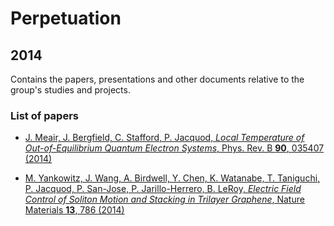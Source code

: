 # Perpetuation
## 2014
Contains the papers, presentations and other documents relative to the group's studies and projects.

### List of papers

* [J. Meair, J. Bergfield, C. Stafford, P. Jacquod, *Local Temperature of Out-of-Equilibrium Quantum Electron Systems*, Phys. Rev. B **90**, 035407 (2014)](https://github.com/GeeeHesso/Perpetuation/tree/master/2014/Papers/Local_Temperature)

* [M. Yankowitz, J. Wang, A. Birdwell, Y. Chen, K. Watanabe, T. Taniguchi, P. Jacquod, P. San-Jose, P. Jarillo-Herrero, B. LeRoy, *Electric Field Control of Soliton Motion and Stacking in Trilayer Graphene*, Nature Materials **13**, 786 (2014)](https://github.com/GeeeHesso/Perpetuation/tree/master/2014/Papers/Soliton_Motion_Graphene)
